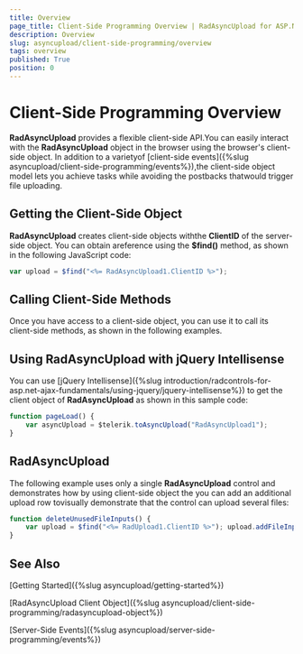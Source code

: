 ```yaml
---
title: Overview
page_title: Client-Side Programming Overview | RadAsyncUpload for ASP.NET AJAX Documentation
description: Overview
slug: asyncupload/client-side-programming/overview
tags: overview
published: True
position: 0
---
```


# Client-Side Programming Overview



**RadAsyncUpload** provides a flexible client-side API.You can easily interact with the **RadAsyncUpload** object in the browser using the browser's client-side object. In addition to a varietyof [client-side events]({%slug asyncupload/client-side-programming/events%}),the client-side object model lets you achieve tasks while avoiding the postbacks thatwould trigger file uploading.

## Getting the Client-Side Object

**RadAsyncUpload** creates client-side objects withthe **ClientID** of the server-side object. You can obtain areference using the **$find()** method, as shown in the following JavaScript code:

````JavaScript
var upload = $find("<%= RadAsyncUpload1.ClientID %>");
````

## Calling Client-Side Methods

Once you have access to a client-side object, you can use it to call its client-side methods, as shown in the following examples.

## Using RadAsyncUpload with jQuery Intellisense

You can use [jQuery Intellisense]({%slug introduction/radcontrols-for-asp.net-ajax-fundamentals/using-jquery/jquery-intellisense%}) to get the client object of **RadAsyncUpload** as shown in this sample code:

````JavaScript	
function pageLoad() {
    var asyncUpload = $telerik.toAsyncUpload("RadAsyncUpload1");	
}	
````

## RadAsyncUpload

The following example uses only a single **RadAsyncUpload** control and demonstrates how by using client-side object the you can add an additional upload row tovisually demonstrate that the control can upload several files:

````JavaScript
function deleteUnusedFileInputs() {
    var upload = $find("<%= RadUpload1.ClientID %>"); upload.addFileInput();
}	
````

## See Also

[Getting Started]({%slug asyncupload/getting-started%})

[RadAsyncUpload Client Object]({%slug asyncupload/client-side-programming/radasyncupload-object%})

[Server-Side Events]({%slug asyncupload/server-side-programming/events%})
